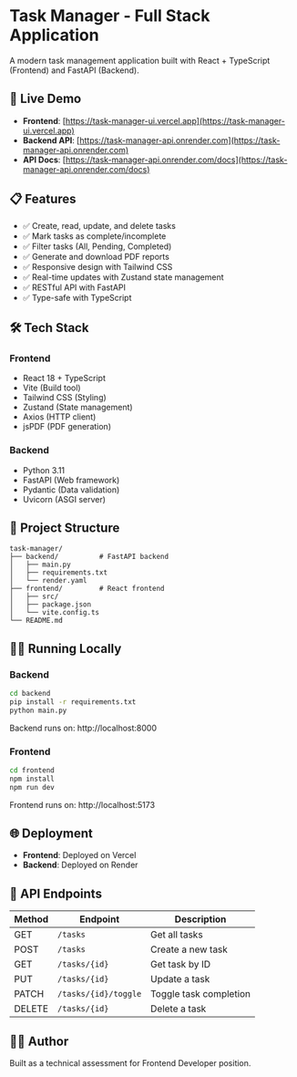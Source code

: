 # Task Manager - Full Stack Application

A modern task management application built with React + TypeScript (Frontend) and FastAPI (Backend).

## 🚀 Live Demo

- **Frontend**: [https://task-manager-ui.vercel.app](https://task-manager-ui.vercel.app)
- **Backend API**: [https://task-manager-api.onrender.com](https://task-manager-api.onrender.com)
- **API Docs**: [https://task-manager-api.onrender.com/docs](https://task-manager-api.onrender.com/docs)

## 📋 Features

- ✅ Create, read, update, and delete tasks
- ✅ Mark tasks as complete/incomplete
- ✅ Filter tasks (All, Pending, Completed)
- ✅ Generate and download PDF reports
- ✅ Responsive design with Tailwind CSS
- ✅ Real-time updates with Zustand state management
- ✅ RESTful API with FastAPI
- ✅ Type-safe with TypeScript

## 🛠️ Tech Stack

### Frontend
- React 18 + TypeScript
- Vite (Build tool)
- Tailwind CSS (Styling)
- Zustand (State management)
- Axios (HTTP client)
- jsPDF (PDF generation)

### Backend
- Python 3.11
- FastAPI (Web framework)
- Pydantic (Data validation)
- Uvicorn (ASGI server)

## 📁 Project Structure

```
task-manager/
├── backend/          # FastAPI backend
│   ├── main.py
│   ├── requirements.txt
│   └── render.yaml
├── frontend/         # React frontend
│   ├── src/
│   ├── package.json
│   └── vite.config.ts
└── README.md
```

## 🏃‍♂️ Running Locally

### Backend

```bash
cd backend
pip install -r requirements.txt
python main.py
```

Backend runs on: http://localhost:8000

### Frontend

```bash
cd frontend
npm install
npm run dev
```

Frontend runs on: http://localhost:5173

## 🌐 Deployment

- **Frontend**: Deployed on Vercel
- **Backend**: Deployed on Render

## 📝 API Endpoints

| Method | Endpoint | Description |
|--------|----------|-------------|
| GET | `/tasks` | Get all tasks |
| POST | `/tasks` | Create a new task |
| GET | `/tasks/{id}` | Get task by ID |
| PUT | `/tasks/{id}` | Update a task |
| PATCH | `/tasks/{id}/toggle` | Toggle task completion |
| DELETE | `/tasks/{id}` | Delete a task |

## 👨‍💻 Author

Built as a technical assessment for Frontend Developer position.